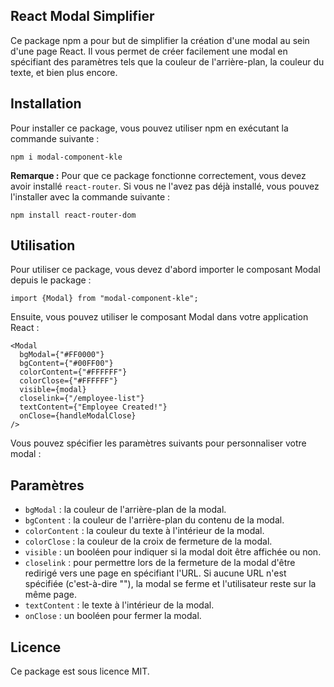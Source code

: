 React Modal Simplifier
----------------------

Ce package npm a pour but de simplifier la création d'une modal au sein d'une page React. Il vous permet de créer facilement une modal en spécifiant des paramètres tels que la couleur de l'arrière-plan, la couleur du texte, et bien plus encore.

Installation
------------

Pour installer ce package, vous pouvez utiliser npm en exécutant la commande suivante :

    npm i modal-component-kle
    

**Remarque :** Pour que ce package fonctionne correctement, vous devez avoir installé `react-router`. Si vous ne l'avez pas déjà installé, vous pouvez l'installer avec la commande suivante :

    npm install react-router-dom
    

Utilisation
-----------

Pour utiliser ce package, vous devez d'abord importer le composant Modal depuis le package :

    import {Modal} from "modal-component-kle";
    

Ensuite, vous pouvez utiliser le composant Modal dans votre application React :

    <Modal
      bgModal={"#FF0000"}
      bgContent={"#00FF00"}
      colorContent={"#FFFFFF"}
      colorClose={"#FFFFFF"}
      visible={modal}
      closelink={"/employee-list"}
      textContent={"Employee Created!"}
      onClose={handleModalClose}
    />
    

Vous pouvez spécifier les paramètres suivants pour personnaliser votre modal :

Paramètres
----------

*   `bgModal` : la couleur de l'arrière-plan de la modal.
*   `bgContent` : la couleur de l'arrière-plan du contenu de la modal.
*   `colorContent` : la couleur du texte à l'intérieur de la modal.
*   `colorClose` : la couleur de la croix de fermeture de la modal.
*   `visible` : un booléen pour indiquer si la modal doit être affichée ou non.
*   `closelink` : pour permettre lors de la fermeture de la modal d'être redirigé vers une page en spécifiant l'URL. Si aucune URL n'est spécifiée (c'est-à-dire ""), la modal se ferme et l'utilisateur reste sur la même page.
*   `textContent` : le texte à l'intérieur de la modal.
*   `onClose` : un booléen pour fermer la modal.

Licence
-------

Ce package est sous licence MIT.
